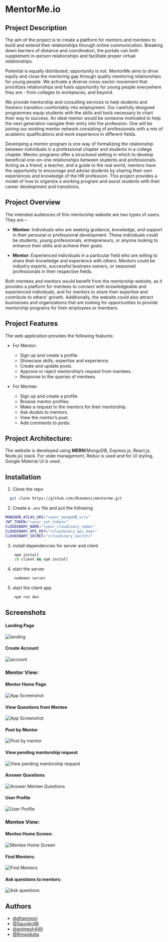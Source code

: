 
# MentorMe.io


## Project Description

The aim of the project is to create a platform for mentors and mentees to build and extend their relationships through online communication. Breaking down barriers of distance and coordination, the portals can both supplement in-person relationships and facilitate proper virtual relationships.

Potential is equally distributed; opportunity is not. MentorMe aims to drive equity and close the mentoring gap through quality mentoring relationships for young people. We activate a diverse cross-sector movement that prioritizes relationships and fuels opportunity for young people everywhere they are - from colleges to workplaces, and beyond.

We provide mentorship and consulting services to help students and freshers transition comfortably into employment. Our carefully designed programmes equip students with the skills and tools necessary to chart their way to success. 
An ideal mentor would be someone motivated to help the next generation navigate their entry into the profession. One will be joining our existing mentor network consisting of professionals with a mix of academic qualifications and work experience in different fields. 

Developing a mentor program is one way of formalizing the relationship between individuals in a professional chapter and students in a college chapter. Mentor programs offer a structured setting in which to develop beneficial one-on-one relationships between students and professionals. Acting as a friend, a teacher, and a guide to the real world, mentors have the opportunity to encourage and advise students by sharing their own experiences and knowledge of the HR profession. This project provides a model of how to organize a working program and assist students with their career development and transitions. 

## Project Overview

The intended audiences of this mentorship website are two types of users. They are –

- **Mentee:** Individuals who are seeking guidance, knowledge, and support in their personal or professional development. These individuals could be students, young professionals, entrepreneurs, or anyone looking to enhance their skills and achieve their goals.

- **Mentor:** Experienced individuals in a particular field who are willing to share their knowledge and experience with others. Mentors could be industry experts, successful business owners, or seasoned professionals in their respective fields.

Both mentees and mentors would benefit from the mentorship website, as it provides a platform for mentees to connect with knowledgeable and experienced individuals, and for mentors to share their expertise and contribute to others' growth. Additionally, the website could also attract businesses and organizations that are looking for opportunities to provide mentorship programs for their employees or members.


## Project Features

The web application provides the following features:

- For Mentor:
    - Sign up and create a profile.
    - Showcase skills, expertise and experience.
    - Create and update posts.
    - Approve or reject mentorship’s request from mentees.
    - Response to the queries of mentees.

- For Mentee:
    - Sign up and create a profile.
    - Browse mentor profiles. 
    - Make a request to the mentors for their mentorship.
    - Ask doubts to mentors. 
    - View the mentor’s post.
    - Add comments to posts.

## Project Architecture:
The website is developed using **MERN**(MongoDB, Express.js, React.js, Node.js) stack. For state management, Redux is used and for UI styling, Google Material UI is used.

## Installation

1. Clone the repo 
```bash
  git clone https://github.com/dhanmoni/mentorme.git
```
2. Create a `.env` file and put the following
```bash
MONGODB_ATLAS_URI="<your_mongoDB_uri>"
JWT_TOKEN="<your_jwt_token>"
CLOUDINARY_NAME="<your_cloudinary_name>"
CLOUDINARY_API_KEY="<cloudinary_api_key>"
CLOUDINARY_SECRET="<cloudinary_secret>"
```
3. install dependencies for server and client
```bash 
    npm install
    cd client && npm install
```
4. start the server 
```bash
    nodemon server
```
5. start the client app
```bash
    npm run dev
```


## Screenshots

#### Landing Page
![landing](https://res.cloudinary.com/dmn19/image/upload/v1675603218/landing.png)

#### Create Account
![account](https://res.cloudinary.com/dmn19/image/upload/v1675603218/email-password-account-create.png)

### Mentor View:

#### Mentor Home Page
![App Screenshot](https://res.cloudinary.com/dmn19/image/upload/v1675603218/mentor-home-page.png)

#### View Questions from Mentee
![App Screenshot](https://res.cloudinary.com/dmn19/image/upload/v1675603218/view-question-from-mentee_pov-mentor.png)

#### Post by Mentor
![Post by mentor](https://res.cloudinary.com/dmn19/image/upload/v1675603217/post-by-mentor.png)

#### View pending mentorship request
![View pending mentorship request](https://res.cloudinary.com/dmn19/image/upload/v1675603216/view-pending-request_pov-mentor.png)

#### Answer Questions
![Answer Mentee Questions](https://res.cloudinary.com/dmn19/image/upload/v1675603218/answer-mentee-question_pov-mentor.png)

#### User Profile
![User Profile](https://res.cloudinary.com/dmn19/image/upload/v1675603216/user-profile.png)

### Mentee View:

#### Mentee Home Screen:
![Mentee Home Screen](https://res.cloudinary.com/dmn19/image/upload/v1675603219/view-post-from-mentors_pov-_mentee.png)

#### Find Mentors:
![Find Mentors](https://res.cloudinary.com/dmn19/image/upload/v1675603839/Screenshot_255.png)

#### Ask questions to mentors:
![Ask questions](https://res.cloudinary.com/dmn19/image/upload/v1675603220/view-mentor-profile-ask-them-question.png)
## Authors

- [@dhanmoni](https://www.github.com/dhanmoni)
- [@Sauvikn98](https://github.com/Sauvikn98)
- [@animesh449](https://github.com/animesh449)
- [@Rimpidutta](https://github.com/Rimpidutta)
